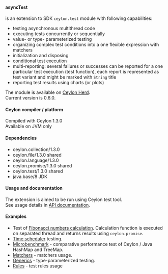 #### asyncTest
is an extension to SDK `ceylon.test` module with following capabilities:
 * testing asynchronous multithread code
 * executing tests concurrently or sequentially
 * value- or type- parameterized testing
 * organizing complex test conditions into a one flexible expression with matchers
 * initialization and disposing
 * conditional test execution
 * multi-reporting: several failures or successes can be reported for a one particular test execution (test function),
   each report is represented as test variant and might be marked with `String` title
 * reporting test results using charts (or plots)


The module is available on [Ceylon Herd](https://herd.ceylon-lang.org/modules/herd.asynctest).  
Current version is 0.6.0.  

 
#### Ceylon compiler / platform

Compiled with Ceylon 1.3.0  
Available on JVM only


#### Dependencies

* ceylon.collection/1.3.0
* ceylon.file/1.3.0 shared
* ceylon.language/1.3.0
* ceylon.promise/1.3.0 shared
* ceylon.test/1.3.0 shared
* java.base/8 JDK


#### Usage and documentation
 
The extension is aimed to be run using Ceylon test tool.  
See usage details in [API documentation](https://modules.ceylon-lang.org/repo/1/herd/asynctest/0.6.0/module-doc/api/index.html).
 
 
#### Examples
 
* Test of [Fibonacci numbers calculation](examples/herd/examples/asynctest/fibonacci).
  Calculation function is executed on separated thread and returns results using `ceylon.promise`.
* [Time scheduler](examples/herd/examples/asynctest/scheduler) testing.
* [Microbenchmark](examples/herd/examples/asynctest/mapperformance) -
  comparative performance test of Ceylon / Java HashMap and TreeMap.
* [Matchers](examples/herd/examples/asynctest/matchers) - matchers usage.
* [Generics](examples/herd/examples/asynctest/generics) - type-parameterized testing.
* [Rules](examples/herd/examples/asynctest/rule) - test rules usage

